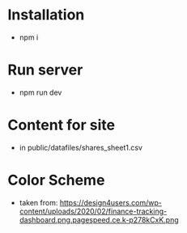  # Installation #
  - npm i
 # Run server #
  - npm run dev

 # Content for site
 - in public/datafiles/shares_sheet1.csv

 # Color Scheme 
 - taken from: https://design4users.com/wp-content/uploads/2020/02/finance-tracking-dashboard.png.pagespeed.ce.k-p278kCxK.png
